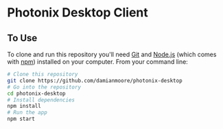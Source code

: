 # Photonix Desktop Client

## To Use

To clone and run this repository you'll need [Git](https://git-scm.com) and [Node.js](https://nodejs.org/en/download/) (which comes with [npm](http://npmjs.com)) installed on your computer. From your command line:

```bash
# Clone this repository
git clone https://github.com/damianmoore/photonix-desktop
# Go into the repository
cd photonix-desktop
# Install dependencies
npm install
# Run the app
npm start
```
